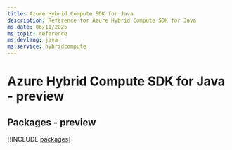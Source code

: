 ```yaml
---
title: Azure Hybrid Compute SDK for Java
description: Reference for Azure Hybrid Compute SDK for Java
ms.date: 06/11/2025
ms.topic: reference
ms.devlang: java
ms.service: hybridcompute
---
```

# Azure Hybrid Compute SDK for Java - preview
## Packages - preview
[!INCLUDE [packages](hybrid-compute-index.md)]